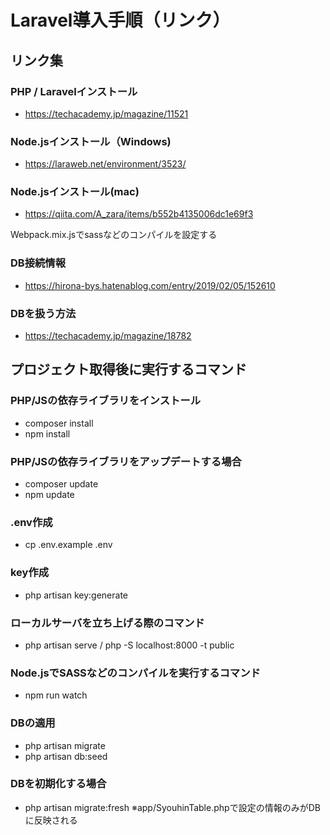 # Laravel導入手順（リンク）

## リンク集

### PHP / Laravelインストール

- https://techacademy.jp/magazine/11521

### Node.jsインストール（Windows)

- https://laraweb.net/environment/3523/

### Node.jsインストール(mac)

- https://qiita.com/A_zara/items/b552b4135006dc1e69f3

Webpack.mix.jsでsassなどのコンパイルを設定する

### DB接続情報

- https://hirona-bys.hatenablog.com/entry/2019/02/05/152610

### DBを扱う方法

- https://techacademy.jp/magazine/18782

## プロジェクト取得後に実行するコマンド

### PHP/JSの依存ライブラリをインストール

- composer install
- npm install

### PHP/JSの依存ライブラリをアップデートする場合

- composer update
- npm update

### .env作成

- cp .env.example .env

### key作成

- php artisan key:generate

### ローカルサーバを立ち上げる際のコマンド

- php artisan serve / php -S localhost:8000 -t public

### Node.jsでSASSなどのコンパイルを実行するコマンド

- npm run watch

### DBの適用

- php artisan migrate
- php artisan db:seed

### DBを初期化する場合

- php artisan migrate:fresh
※app/SyouhinTable.phpで設定の情報のみがDBに反映される
